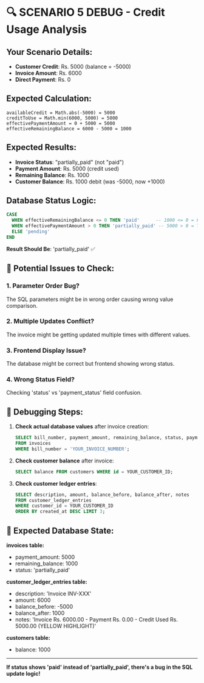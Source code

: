 # 🔍 SCENARIO 5 DEBUG - Credit Usage Analysis

## Your Scenario Details:
- **Customer Credit**: Rs. 5000 (balance = -5000)
- **Invoice Amount**: Rs. 6000  
- **Direct Payment**: Rs. 0

## Expected Calculation:
```
availableCredit = Math.abs(-5000) = 5000
creditToUse = Math.min(6000, 5000) = 5000
effectivePaymentAmount = 0 + 5000 = 5000
effectiveRemainingBalance = 6000 - 5000 = 1000
```

## Expected Results:
- **Invoice Status**: "partially_paid" (not "paid")
- **Payment Amount**: Rs. 5000 (credit used)
- **Remaining Balance**: Rs. 1000
- **Customer Balance**: Rs. 1000 debit (was -5000, now +1000)

## Database Status Logic:
```sql
CASE 
  WHEN effectiveRemainingBalance <= 0 THEN 'paid'      -- 1000 <= 0 = FALSE
  WHEN effectivePaymentAmount > 0 THEN 'partially_paid' -- 5000 > 0 = TRUE ✅
  ELSE 'pending'
END
```

**Result Should Be**: 'partially_paid' ✅

## 🐛 Potential Issues to Check:

### 1. Parameter Order Bug?
The SQL parameters might be in wrong order causing wrong value comparison.

### 2. Multiple Updates Conflict?
The invoice might be getting updated multiple times with different values.

### 3. Frontend Display Issue?
The database might be correct but frontend showing wrong status.

### 4. Wrong Status Field?
Checking 'status' vs 'payment_status' field confusion.

## 🔧 Debugging Steps:

1. **Check actual database values** after invoice creation:
   ```sql
   SELECT bill_number, payment_amount, remaining_balance, status, payment_status 
   FROM invoices 
   WHERE bill_number = 'YOUR_INVOICE_NUMBER';
   ```

2. **Check customer balance** after invoice:
   ```sql  
   SELECT balance FROM customers WHERE id = YOUR_CUSTOMER_ID;
   ```

3. **Check customer ledger entries**:
   ```sql
   SELECT description, amount, balance_before, balance_after, notes
   FROM customer_ledger_entries 
   WHERE customer_id = YOUR_CUSTOMER_ID 
   ORDER BY created_at DESC LIMIT 3;
   ```

## 🎯 Expected Database State:

**invoices table:**
- payment_amount: 5000
- remaining_balance: 1000  
- status: 'partially_paid'

**customer_ledger_entries table:**
- description: 'Invoice INV-XXX'
- amount: 6000
- balance_before: -5000
- balance_after: 1000
- notes: 'Invoice Rs. 6000.00 - Payment Rs. 0.00 - Credit Used Rs. 5000.00 (YELLOW HIGHLIGHT)'

**customers table:**
- balance: 1000

---

**If status shows 'paid' instead of 'partially_paid', there's a bug in the SQL update logic!**
